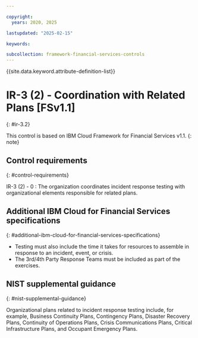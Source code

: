 ```yaml
---

copyright:
  years: 2020, 2025

lastupdated: "2025-02-15"

keywords:

subcollection: framework-financial-services-controls
---
```


{{site.data.keyword.attribute-definition-list}}

               
# IR-3 (2) - Coordination with Related Plans [FSv1.1]
{: #ir-3.2}

This control is based on IBM Cloud Framework for Financial Services v1.1.
{: note}


## Control requirements
{: #control-requirements}

IR-3 (2) - 0
    : The organization coordinates incident response testing with organizational elements responsible for related plans.

## Additional IBM Cloud for Financial Services specifications
{: #additional-ibm-cloud-for-financial-services-specifications}

- Testing must also include the time it takes for resources to assemble in response to an incident, event, or crisis.
- The 3rd/4th Party Response Teams must be included as part of the exercises.

## NIST supplemental guidance
{: #nist-supplemental-guidance}

Organizational plans related to incident response testing include, for example, Business Continuity Plans, Contingency Plans, Disaster Recovery Plans, Continuity of Operations Plans, Crisis Communications Plans, Critical Infrastructure Plans, and Occupant Emergency Plans.





